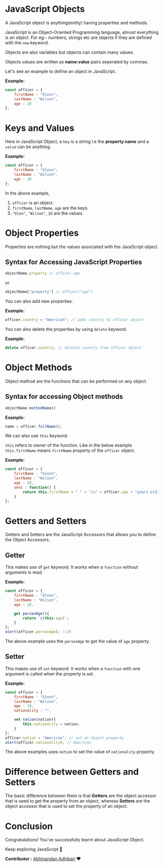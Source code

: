 # JavaScript Objects
A JavaScript object is anything(entity) having properties and methods.

JavaScript is an Object-Oriented Programming language, almost everything is an object. For eg:- numbers, strings etc are objects if they are defined with the ```new``` keyword.

Objects are also variables but objects can contain many values.

Objects values are written as __name:value__ pairs seperated by commas.

Let's see an example to define an object in JavaScript.

__Example:__
```javascript
const officer = {
    firstName : "Glenn",
    lastName : "Wilson",
    age : 28
};
```
# Keys and Values

Here in JavaScript Object, a ```key``` is a string i.e the __property name__ and a ```value``` can be anything.

__Example:__
```javascript
const officer = {
    firstName : "Glenn",
    lastName : "Wilson",
    age : 28
};
```
In the above example,
1. ```officer``` is an object.
2. ```firstName```, ```lastName```, ```age``` are the keys.
3. ```"Glen"```, ```"Wilson"```, ```28``` are the values.
# Object Properties
Properties are nothing but the values associated with the JavaScript object.

## Syntax for Accessing JavaScript Properties
```js
objectName.property // officer.age
```
or
```js
objectName["property"] // officer["age"]
```
You can also add new properties.

__Example:__
```javascript
officer.country = "American"; // adds country to officer object
```
You can also delete the properties by using ```delete``` keyword.

__Example:__
```javascript
delete officer.country; // deletes country from officer object
```
# Object Methods
Object method are the functions that can be performed on any object.
## Syntax for accessing Object methods

```js
objectName.methodName()
```
__Example:__
```javascript 
name = officer.fullName();
```
We can also use ```this``` keyword.

```this``` refers to owner of the function. Like in the below example ```this.firstName``` means ```firstName``` property of the ```officer``` object.

__Example:__
```javascript
const officer = {
    firstName : "Glenn",
    lastName : "Wilson",
    age : 28,
    sent : function() {
        return this.firstName + " " + "is" + officer.age + "years old."; // Glenn is 28 years old.
    }
};
```

# Getters and Setters
Getters and Setters are the JavaScript Accessors that allows you to define the Object Accessors.
## Getter
This makes use of ```get``` keyword. It works when a ```function``` without arguments is read.

__Example:__
```javascript
const officer = {
    firstName : "Glenn",
    lastName : "Wilson",
    age : 28,

    get personAge(){
        return `${this.age}`;
    }
};
alert(officer.personAge); //28
```

The above example uses the ```personAge``` to get the value of ```age``` property.

## Setter
This makes use of ```set``` keyword. It works when a ```function``` with one argument is called when the property is set.

__Example:__
```javascript
const officer = {
    firstName : "Glenn",
    lastName : "Wilson",
    age : 28,
    nationality : "",

    set nation(nation){
        this.nationality = nation;
    }
};
officer.nation = "American"; // set an object property
alert(officer.nationality); // American
```
The above examples uses ```nation``` to set the value of ```nationality``` property.

# Difference between Getters and Setters
The basic difference between them is that __Getters__ are the object accessor that is used to get the property from an object, whereas __Setters__ are the object accessor that is used to set the property of an object.

# Conclusion

Congratulations! You've successfully learnt about JavaScript Object.

Keep exploring JavaScript :wave:

__Contributor :__ [Abhinandan Adhikari](https://github.com/AbhinandanAdhikari) :heart: 
